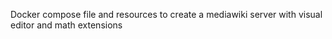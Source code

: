 Docker compose file and resources to create a mediawiki server with visual editor and math extensions
